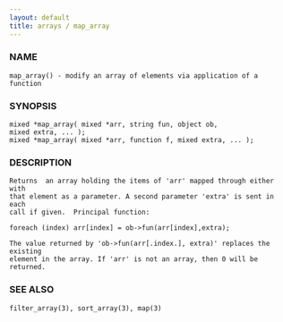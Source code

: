 ```yaml
---
layout: default
title: arrays / map_array
---
```






### NAME
    map_array() - modify an array of elements via application of a function


### SYNOPSIS
    mixed *map_array( mixed *arr, string fun, object ob,
    mixed extra, ... );
    mixed *map_array( mixed *arr, function f, mixed extra, ... );


### DESCRIPTION
    Returns  an array holding the items of 'arr' mapped through either with
    that element as a parameter. A second parameter 'extra' is sent in each
    call if given.  Principal function:

    foreach (index) arr[index] = ob->fun(arr[index],extra);

    The value returned by 'ob->fun(arr[.index.], extra)' replaces the existing
    element in the array. If 'arr' is not an array, then 0 will be returned.


### SEE ALSO
    filter_array(3), sort_array(3), map(3)



